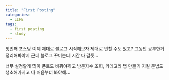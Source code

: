 ```yaml
---
title: "First Posting"
categories:
  - LIFE
tags:
  - first posting
  - study
---
```

첫번째 포스팅
이제 제대로 블로그 시작해보자
제대로 안할 수도 있고?
그동안 공부한거 정리해봐야지
근데 블로그 꾸미는데 시간 다 갈듯...

너무 설정할게 많아 폰트도 바꿔야하고 방문자수 조회, 카테고리 탭 만들기
지킬 문법도 생소해가지고 다 처음부터 봐야해...
